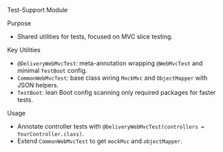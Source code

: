 Test-Support Module

Purpose

- Shared utilities for tests, focused on MVC slice testing.

Key Utilities

- `@DeliveryWebMvcTest`: meta-annotation wrapping `@WebMvcTest` and minimal `TestBoot` config.
- `CommonWebMvcTest`: base class wiring `MockMvc` and `ObjectMapper` with JSON helpers.
- `TestBoot`: lean Boot config scanning only required packages for faster tests.

Usage

- Annotate controller tests with `@DeliveryWebMvcTest(controllers = YourController.class)`.
- Extend `CommonWebMvcTest` to get `mockMvc` and `objectMapper`.

